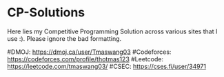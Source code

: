 # CP-Solutions
Here lies my Competitive Programming Solution across various sites that I use :). Please ignore the bad formatting. 

#DMOJ: https://dmoj.ca/user/Tmaswang03
#Codeforces: https://codeforces.com/profile/thotmas123
#Leetcode: https://leetcode.com/tmaswang03/
#CSEC: https://cses.fi/user/34971
